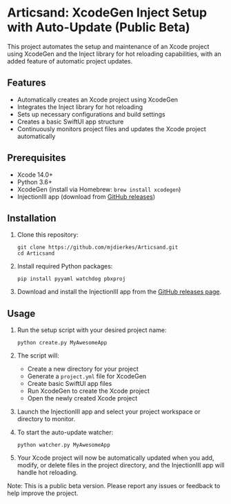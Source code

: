 # Articsand: XcodeGen Inject Setup with Auto-Update (Public Beta)

This project automates the setup and maintenance of an Xcode project using XcodeGen and the Inject library for hot reloading capabilities, with an added feature of automatic project updates.

## Features

- Automatically creates an Xcode project using XcodeGen
- Integrates the Inject library for hot reloading
- Sets up necessary configurations and build settings
- Creates a basic SwiftUI app structure
- Continuously monitors project files and updates the Xcode project automatically

## Prerequisites

- Xcode 14.0+
- Python 3.6+
- XcodeGen (install via Homebrew: `brew install xcodegen`)
- InjectionIII app (download from [GitHub releases](https://github.com/johnno1962/InjectionIII/releases))

## Installation

1. Clone this repository:

   ```
   git clone https://github.com/mjdierkes/Articsand.git
   cd Articsand
   ```

2. Install required Python packages:

   ```
   pip install pyyaml watchdog pbxproj
   ```

3. Download and install the InjectionIII app from the [GitHub releases page](https://github.com/johnno1962/InjectionIII/releases).

## Usage

1. Run the setup script with your desired project name:

   ```
   python create.py MyAwesomeApp
   ```

2. The script will:

   - Create a new directory for your project
   - Generate a `project.yml` file for XcodeGen
   - Create basic SwiftUI app files
   - Run XcodeGen to create the Xcode project
   - Open the newly created Xcode project

3. Launch the InjectionIII app and select your project workspace or directory to monitor.

4. To start the auto-update watcher:

   ```
   python watcher.py MyAwesomeApp
   ```

5. Your Xcode project will now be automatically updated when you add, modify, or delete files in the project directory, and the InjectionIII app will handle hot reloading.

Note: This is a public beta version. Please report any issues or feedback to help improve the project.
